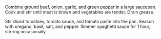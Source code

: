 Combine ground beef, onion, garlic, and green pepper in a large saucepan. Cook and stir until meat is brown and vegetables are tender. Drain grease.

Stir diced tomatoes, tomato sauce, and tomato paste into the pan. Season with oregano, basil, salt, and pepper. Simmer spaghetti sauce for 1 hour, stirring occasionally.

